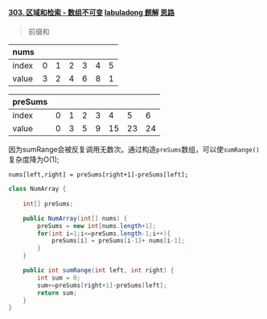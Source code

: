 #### [303. 区域和检索 - 数组不可变](https://leetcode-cn.com/problems/range-sum-query-immutable/) [labuladong 题解](https://labuladong.gitee.io/plugin-v2/?qno=303) [思路](https://leetcode-cn.com/problems/range-sum-query-immutable/#)

> 前缀和

| nums  |      |      |      |      |      |      |
| ----- | ---- | ---- | ---- | ---- | ---- | ---- |
| index | 0    | 1    | 2    | 3    | 4    | 5    |
| value | 3    | 2    | 4    | 6    | 8    | 1    |

| preSums |      |      |      |      |      |      |      |
| ------- | ---- | ---- | ---- | ---- | ---- | ---- | ---- |
| index   | 0    | 1    | 2    | 3    | 4    | 5    | 6    |
| value   | 0    | 3    | 5    | 9    | 15   | 23   | 24   |

因为sumRange会被反复调用无数次。通过构造`preSums`数组，可以使`sumRange()`复杂度降为O(1);

`nums[left,right] = preSums[right+1]-preSums[left];`

```java
class NumArray {
    
    int[] preSums;

    public NumArray(int[] nums) {
        preSums = new int[nums.length+1];
        for(int i=1;i<=preSums.length-1;i++){
            preSums[i] = preSums[i-1]+ nums[i-1];
        }
    }

    public int sumRange(int left, int right) {
        int sum = 0;  
        sum+=preSums[right+1]-preSums[left];
        return sum;
    }
}
```

